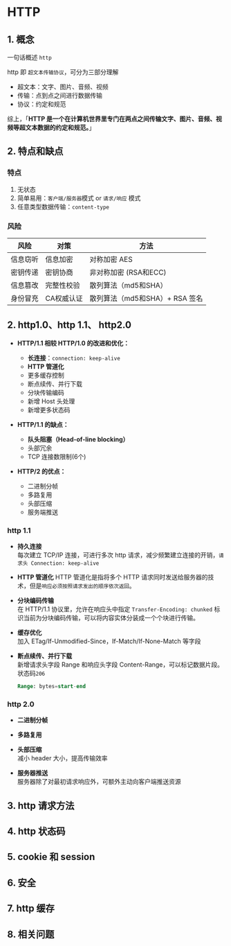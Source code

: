 # HTTP

## 1. 概念

一句话概述 `http`

http 即 `超文本传输协议`，可分为三部分理解
  - 超文本：文字、图片、音频、视频
  - 传输：点到点之间进行数据传输
  - 协议：约定和规范

综上，「**HTTP 是一个在计算机世界里专门在两点之间传输文字、图片、音频、视频等超文本数据的约定和规范。**」

## 2. 特点和缺点

### 特点

1. 无状态
2. 简单易用：`客户端/服务器`模式 or `请求/响应` 模式
3. 任意类型数据传输：`content-type`

### 风险

| 风险 | 对策 | 方法 |
| ---  | --- | --- |
| 信息窃听 | 信息加密 | 对称加密 AES |
| 密钥传递 | 密钥协商 | 非对称加密 (RSA和ECC) |
| 信息篡改 | 完整性校验 | 散列算法（md5和SHA） |
| 身份冒充 | CA权威认证 | 散列算法（md5和SHA）+ RSA 签名 |


## 2. http1.0、http 1.1、 http2.0

- **HTTP/1.1 相较 HTTP/1.0 的改进和优化：**  
    - **长连接**：`connection: keep-alive`
    - **HTTP 管道化**
    - 更多缓存控制
    - 断点续传、并行下载
    - 分块传输编码
    - 新增 Host 头处理
    - 新增更多状态码

- **HTTP/1.1 的缺点：**
  - **队头阻塞（Head-of-line blocking）**
  - 头部冗余
  - TCP 连接数限制(6个)

- **HTTP/2 的优点：**
  - 二进制分帧
  - 多路复用
  - 头部压缩
  - 服务端推送

### http 1.1

- **持久连接**  
  每次建立 TCP/IP 连接，可进行多次 http 请求，减少频繁建立连接的开销，`请求头 Connection: keep-alive`

- **HTTP 管道化** 
  HTTP 管道化是指将多个 HTTP 请求同时发送给服务器的技术，但是`响应必须按照请求发出的顺序依次返回`。

- **分块编码传输**  
  在 HTTP/1.1 协议里，允许在响应头中指定 `Transfer-Encoding: chunked` 标识当前为分块编码传输，可以将内容实体分装成一个个块进行传输。

- **缓存优化**  
  加入 ETag/If-Unmodified-Since，If-Match/If-None-Match 等字段

- **断点续传、并行下载**  
  新增请求头字段 Range 和响应头字段 Content-Range，可以标记数据片段。 状态码`206`

  ```sql
  Range: bytes=start-end
  ```  


### http 2.0

- **二进制分帧**  


- **多路复用**  


- **头部压缩**  
  减小 header 大小，提高传输效率


- **服务器推送**  
  服务器除了对最初请求响应外，可额外主动向客户端推送资源


## 3. http 请求方法

## 4. http 状态码

## 5. cookie 和 session

## 6. 安全

## 7. http 缓存

## 8. 相关问题

